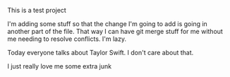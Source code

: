 This is a test project

I'm adding some stuff so that the change I'm going to add
is going in another part of the file. That way I can have
git merge stuff for me without me needing to resolve
conflicts. I'm lazy.

Today everyone talks about Taylor Swift. I don't care 
about that.

I just really love me some extra junk

